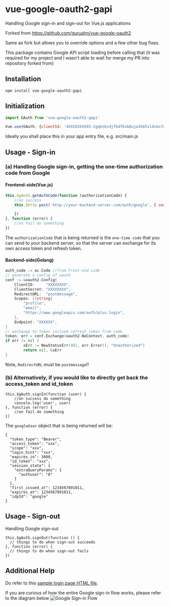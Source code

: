 # vue-google-oauth2-gapi
Handling Google sign-in and sign-out for Vue.js applications

Forked from https://github.com/guruahn/vue-google-oauth2

Same as fork but allows you to override options and a few other bug fixes.

This package contains Google API script loading before calling that (it was required for my project and I wasn't able to wait for merge my PR into repository forked from)

## Installation
```
npm install vue-google-oauth2-gapi
```

## Initialization
```javascript
import GAuth from 'vue-google-oauth2-gapi'

Vue.use(GAuth, {clientId: '4XXXXXXXX93-2gqknkvdjfkdfkvb8uja2k65sldsms7qo9.apps.googleusercontent.com', scope: 'profile email https://www.googleapis.com/auth/plus.login'})

```
Ideally you shall place this in your app entry file, e.g. src/main.js

## Usage - Sign-in
### (a) Handling Google sign-in, getting the one-time authorization code from Google

#### Frontend-side(Vue.js)
```javascript
this.$gAuth.getAuthCode(function (authorizationCode) {
	//on success
	this.$http.post('http://your-backend-server.com/auth/google', { code: authorizationCode, redirect_uri: 'postmessage' }).then(function (response) {

	})
}, function (error) {
	//on fail do something
})
```
The `authorizationCode` that is being returned is the `one-time code` that you can send to your backend server, so that the server can exchange for its own access token and refresh token.

#### Backend-side(Golang)
```go
auth_code := ac.Code //from front-end side
// generate a config of oauth
conf := &oauth2.Config{
	ClientID:     "XXXXXXXX",
	ClientSecret: "XXXXXXXX",
	RedirectURL:  "postmessage",
	Scopes: []string{
		"profile",
		"email",
		"https://www.googleapis.com/auth/plus.login",
	},
	Endpoint: "XXXXXX",
}
// exchange to token inclued refresh_token from code
token, err = conf.Exchange(oauth2.NoContext, auth_code)
if err != nil {
		sErr := NewStatusErr(401, err.Error(), "Unauthorized")
		return nil, &sErr
}
```
Note, ```RedirectURL``` must be ```postmessage```!!



### (b) Alternatively, if you would like to directly get back the access_token and id_token
```
this.$gAuth.signIn(function (user) {
	//on success do something
	console.log('user', user)
}, function (error) {
	//on fail do something
})
```

The `googleUser` object that is being returned will be:
```
{
  "token_type": "Bearer",
  "access_token": "xxx",
  "scope": "xxx",
  "login_hint": "xxx",
  "expires_in": 3600,
  "id_token": "xxx",
  "session_state": {
    "extraQueryParams": {
      "authuser": "0"
    }
  },
  "first_issued_at": 1234567891011,
  "expires_at": 1234567891011,
  "idpId": "google"
}
```

## Usage - Sign-out
Handling Google sign-out
```
this.$gAuth.signOut(function () {
  // things to do when sign-out succeeds
}, function (error) {
  // things to do when sign-out fails
})
```

## Additional Help
Do refer to this [sample login page HTML file](https://github.com/wat4dog/vue-google-oauth2/blob/master/sample.html).

If you are curious of how the entire Google sign-in flow works, please refer to the diagram below
![Google Sign-in Flow](http://i.imgur.com/BQPXKyT.png)
